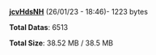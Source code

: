[**jcvHdsNH**](/data/jcvHdsNH.txt) (26/01/23 - 18:46)- 1223 bytes

**Total Datas**: 6513

**Total Size**: 38.52 MB / 38.5 MB